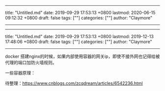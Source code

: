 
---
title: "Untitled.md"
date: 2019-09-29 17:53:13 +0800
lastmod: 2020-06-15 09:12:32 +0800
draft: false
tags: [""]
categories: [""]
author: "Claymore"

---

---
title: "Untitled.md"
date: 2019-09-29 17:53:13 +0800
lastmod: 2019-12-13 17:48:06 +0800
draft: false
tags: [""]
categories: [""]
author: "Claymore"

---
docker 搭建nginx的时候，如果内部使用容器的网关ip，即使不接外网也记得给被代理的端口加防火墙规则。





一些容器原理：

待整理：https://www.cnblogs.com/zcqdream/articles/6542236.html